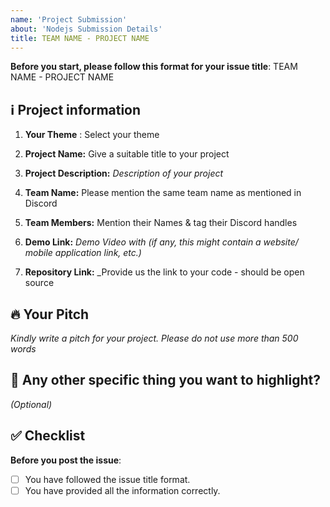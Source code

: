 ```yaml
---
name: 'Project Submission'
about: 'Nodejs Submission Details'
title: TEAM NAME - PROJECT NAME
---
```


**Before you start, please follow this format for your issue title**:
TEAM NAME - PROJECT NAME

## ℹ️ Project information


1. **Your Theme** : Select your theme
 
2. **Project Name:** Give a suitable title to your project

3. **Project Description:** _Description of your project_

4. **Team Name:** Please mention the same team name as mentioned in Discord

5. **Team Members:** Mention their Names & tag their Discord handles

6. **Demo Link:** _Demo Video with (if any, this might contain a website/ mobile application link, etc.)_

7. **Repository Link:** _Provide us the link to your code - should be open source

## 🔥 Your Pitch
_Kindly write a pitch for your project. Please do not use more than 500 words_



## 🔦 Any other specific thing you want to highlight?
_(Optional)_


## ✅ Checklist

**Before you post the issue**:
- [ ] You have followed the issue title format.
- [ ] You have provided all the information correctly.